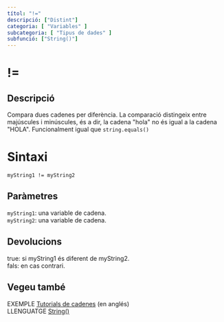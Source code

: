 ```yaml
---
títol: "!="
descripció: ["Distint"]
categoria: [ "Variables" ]
subcategoria: [ "Tipus de dades" ]
subfunció: ["String()"]
---
```


# != 

## Descripció

Compara dues cadenes per diferència. La comparació distingeix entre majúscules i minúscules, és a dir, la cadena "hola" no és igual a la cadena "HOLA". Funcionalment igual que `string.equals()`

# Sintaxi

`myString1 != myString2`

## Paràmetres

`myString1`: una variable de cadena.  
`myString2`: una variable de cadena.

## Devolucions

true: si myString1 és diferent de myString2.  
fals: en cas contrari.

## Vegeu també

EXEMPLE [Tutorials de cadenes](https://www.arduino.cc/en/Tutorial/BuiltInExamples#strings) (en anglés)  
LLENGUATGE [String()](../String().md)
